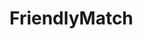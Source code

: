 # FriendlyMatch
<!-- ola -->
<!-- O que estava quado foi criado no firebase  -->
<!-- The core Firebase JS SDK is always required and must be listed first -->
<script src="https://www.gstatic.com/firebasejs/7.14.3/firebase-app.js"></script>

<!-- TODO: Add SDKs for Firebase products that you want to use
     https://firebase.google.com/docs/web/setup#available-libraries -->
<script src="https://www.gstatic.com/firebasejs/7.14.3/firebase-analytics.js"></script>

<script>
  // Your web app's Firebase configuration
  var firebaseConfig = {
    apiKey: "AIzaSyBowUpfFSlLk6IaaSavR2sPnN0mNsk9Da4",
    authDomain: "friendlymatch-5cdfe.firebaseapp.com",
    databaseURL: "https://friendlymatch-5cdfe.firebaseio.com",
    projectId: "friendlymatch-5cdfe",
    storageBucket: "friendlymatch-5cdfe.appspot.com",
    messagingSenderId: "157876657703",
    appId: "1:157876657703:web:fccf2ebd740b4244bd7802",
    measurementId: "G-JGQRWXMVR8"
  };
  // Initialize Firebase
  firebase.initializeApp(firebaseConfig);
  firebase.analytics();
</script>
